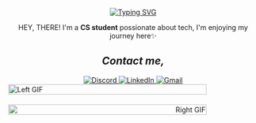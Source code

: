 <!-- Typing Animation -->
<div align="center">
  
[![Typing SVG](https://readme-typing-svg.herokuapp.com?font=Fira+Code&pause=1000&color=8A2BE2&width=300&lines=Hi+There!+--->;Welcome+to+my+GitHub)](https://git.io/typing-svg)
</div>

<p align="center">HEY, THERE! I'm a <strong>CS student</strong> possionate about tech, I'm enjoying my journey here✨</p>

<h2 align="center"><i>Contact me,</i></h2>
<div align="center">
  <!-- Instagram
  <a href="https://www.instagram.com/yourusername" target="_blank" rel="noopener noreferrer">
    <img src="https://img.shields.io/badge/Instagram-E4405F?style=for-the-badge&logo=instagram&logoColor=white" alt="Instagram">
  </a> -->
  
  <!-- Discord -->
  <a href="https://discordapp.com/users/yourid" target="_blank" rel="noopener noreferrer">
    <img src="https://img.shields.io/badge/Discord-5865F2?style=for-the-badge&logo=discord&logoColor=white" alt="Discord">
  </a>
  
  <!-- LinkedIn -->
  <a href="https://www.linkedin.com/in/yourprofile" target="_blank" rel="noopener noreferrer">
    <img src="https://img.shields.io/badge/LinkedIn-0A66C2?style=for-the-badge&logo=linkedin&logoColor=white" alt="LinkedIn">
  </a>
  
  <!-- Gmail -->
  <a href="mailto:your@gmail.com" target="_blank" rel="noopener noreferrer">
    <img src="https://img.shields.io/badge/Gmail-EA4335?style=for-the-badge&logo=gmail&logoColor=white" alt="Gmail">
  </a>
</div>


<div style="display: flex; flex-wrap: wrap; justify-content: space-between; gap: 20px;">
  <!-- Left GIF -->
  <div style="flex: 1 1 300px; max-width: 400px;">
    <img src="https://github.com/user-attachments/assets/2a172b8b-f388-43d9-93aa-1b9161cbecfa" 
         style="width: 100%; height: auto; max-height: 200px; object-fit: contain;" 
         alt="Left GIF">
  </div>
  
  <!-- Right GIF -->
  <div style="flex: 1 1 300px; max-width: 400px; text-align: right;">
    <img src="https://github.com/user-attachments/assets/8754b58c-e16b-4adc-96ab-c237e8189e64" 
         style="width: 100%; height: auto; max-height: 200px; object-fit: contain;" 
         alt="Right GIF">
  </div>
</div>
